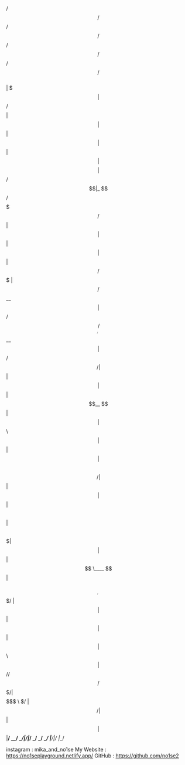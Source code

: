  /$$   /$$            /$$                             /$$    /$$ /$$   /$$ /$$          
| $$$ | $$          /$$$$                            | $$   | $$| $$  | $$| $$          
| $$$$| $$  /$$$$$$|_  $$    /$$$$$$$  /$$$$$$       | $$   | $$| $$  | $$| $$ /$$$$$$$ 
| $$ $$ $$ /$$__  $$ | $$   /$$_____/ /$$__  $$      |  $$ / $$/| $$  | $$| $$| $$__  $$
| $$  $$$$| $$  \ $$ | $$  |  $$$$$$ | $$$$$$$$       \  $$ $$/ | $$  | $$| $$| $$  \ $$
| $$\  $$$| $$  | $$ | $$   \____  $$| $$_____/        \  $$$/  | $$  | $$| $$| $$  | $$
| $$ \  $$|  $$$$$$//$$$$$$ /$$$$$$$/|  $$$$$$$         \  $/   |  $$$$$$/| $$| $$  | $$
|__/  \__/ \______/|______/|_______/  \_______/          \_/     \______/ |__/|__/  |__/

instagram : mika_and_no1se
My Website : https://no1seplayground.netlify.app/
GitHub : https://github.com/no1se2
